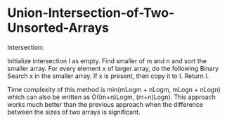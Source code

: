 # Union-Intersection-of-Two-Unsorted-Arrays


Intersection: 

Initialize intersection I as empty.
Find smaller of m and n and sort the smaller array.
For every element x of larger array, do the following
Binary Search x in the smaller array. If x is present, then copy it to I.
Return I.

Time complexity of this method is min(mLogm + nLogm, mLogn + nLogn) which can also be written as O((m+n)Logm, (m+n)Logn). This approach works much better than the previous approach when the difference between the sizes of two arrays is significant.
